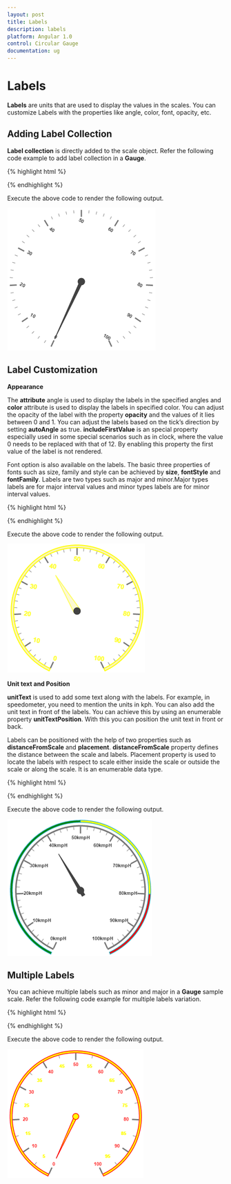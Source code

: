 ```yaml
---
layout: post
title: Labels
description: labels
platform: Angular 1.0
control: Circular Gauge
documentation: ug
---
```


# Labels

**Labels** are units that are used to display the values in the scales. You can customize Labels with the properties like angle, color, font, opacity, etc.

## Adding Label Collection 

**Label collection** is directly added to the scale object. Refer the following code example to add label collection in a **Gauge**.

{% highlight html %}

<html xmlns="http://www.w3.org/1999/xhtml" lang="en" ng-app="CircularGaugeApp">
    <head>
        <title>Essential Studio for AngularJS: CircularGauge</title>
        <!--CSS and Script file References -->
    </head>
    <body ng-controller="CircularGaugeCtrl">
        <div id="circularframe">
                <ej-circulargauge >
                <e-scales>
                <e-scale>
                <e-labels>
                <e-label e-angle="30">
                </e-label>
                </e-labels>
                </e-scale>
                <e-scales> 
                </ej-circulargauge>
        </div>
        <script>
        angular.module('CircularGaugeApp', ['ejangular'])
       .controller('CircularGaugeCtrl', function ($scope) {
         });
    </script>
    </body>
</html>

{% endhighlight %}



Execute the above code to render the following output.

![](Labels_images/Labels_img1.png)

## Label Customization

**Appearance**

The **attribute** angle is used to display the labels in the specified angles and **color** attribute is used to display the labels in specified color. You can adjust the opacity of the label with the property **opacity** and the values of it lies between 0 and 1. You can adjust the labels based on the tick’s direction by setting **autoAngle** as true. **includeFirstValue** is an special property especially used in some special scenarios such as in clock, where the value 0 needs to be replaced with that of 12. By enabling this property the first value of the label is not rendered.

Font option is also available on the labels. The basic three properties of fonts such as size, family and style can be achieved by **size**, **fontStyle** and **fontFamily**. Labels are two types such as major and minor.Major types labels are for major interval values and minor types labels are for minor interval values.

{% highlight html %}

<html xmlns="http://www.w3.org/1999/xhtml" lang="en" ng-app="CircularGaugeApp">
    <head>
        <title>Essential Studio for AngularJS: CircularGauge</title>
        <!--CSS and Script file References -->
    </head>
    <body ng-controller="CircularGaugeCtrl">
        <div id="circularframe">
                <ej-circulargauge >
                <e-scales>
                <e-scale e-showScaleBar="true"  e-radius="150" e-width="10" e-backgroundColor="#FAF4B5"
                e-border-color="yellow" e-border-width="2" >
                <e-pointers>
                <e-pointer e-value="40" e-length="100" e-backgroundColor="#FAF4B5" 
                e-border-color="yellow" e-border-width="2" e-opacity="0.6" e-width="16"></e-pointer>
                </e-pointers>
                <e-labels>
                <e-label e-color="yellow" e-includeFirstValue="false" e-angle="10" e-opacity="0.8"
                e-font-size="15px" e-font-fontFamily="arial" e-font-fontStyle="bold">
                </e-label>
                </e-labels>
                </e-scale>
                <e-scales> 
                </ej-circulargauge>
        </div>
        <script>
        angular.module('CircularGaugeApp', ['ejangular'])
        .controller('CircularGaugeCtrl', function ($scope) {
         });
    </script>
    </body>
</html>



{% endhighlight %}



Execute the above code to render the following output.

![](Labels_images/Labels_img2.png)

**Unit text and Position**

**unitText** is used to add some text along with the labels. For example, in speedometer, you need to mention the units in kph. You can also add the unit text in front of the labels. You can achieve this by using an enumerable property **unitTextPosition**. With this you can position the unit text in front or back.

Labels can be positioned with the help of two properties such as **distanceFromScale** and **placement**. **distanceFromScale** property defines the distance between the scale and labels.  Placement property is used to locate the labels with respect to scale either inside the scale or outside the scale or along the scale. It is an enumerable data type.

{% highlight html %}

<html xmlns="http://www.w3.org/1999/xhtml" lang="en" ng-app="CircularGaugeApp">
    <head>
        <title>Essential Studio for AngularJS: CircularGauge</title>
        <!--CSS and Script file References -->
    </head>
    <body ng-controller="CircularGaugeCtrl">
        <div id="circularframe">
                <ej-circulargauge >
                <e-scales>
                <e-scale e-size="2" e-showScaleBar="true"  e-radius="150" e-showRanges="true" >
                <e-pointers>
                <e-pointer e-value="40" e-length="100" e-showbackneedle="true"></e-pointer>
                </e-pointers>
                <e-labels>
                <e-label e-unitText="kmph" e-unitTextPosition="back">
                </e-label>
                </e-labels>
                <e-ranges>
                <e-range e-backgroundcolor="green" e-placement="far" e-distanceFromScale="-30"
                e-startValue="0" e-endValue="50" e-size="40"></e-range>
                <e-range e-startValue="50" e-endValue="80" e-backgroundcolor="yellow"  
                e-placement="far" e-distanceFromScale="-30" e-size="40"></e-range>
                <e-range e-startValue="80" e-endValue="100" e-backgroundcolor="red"  
                e-placement="far" e-distanceFromScale="-30" e-size="40"></e-range>
                </e-ranges>
                </e-scale>
                <e-scales> 
                </ej-circulargauge>
        </div>
        <script>
        angular.module('CircularGaugeApp', ['ejangular'])
        .controller('CircularGaugeCtrl', function ($scope) {
         });
    </script>
    </body>
</html>

{% endhighlight %}



Execute the above code to render the following output.

![](Labels_images/Labels_img3.png)

## Multiple Labels

You can achieve multiple labels such as minor and major in a **Gauge** sample scale. Refer the following code example for multiple labels variation.

{% highlight html %}

<html xmlns="http://www.w3.org/1999/xhtml" lang="en" ng-app="CircularGaugeApp">
    <head>
        <title>Essential Studio for AngularJS: CircularGauge</title>
        <!--CSS and Script file References -->
    </head>
    <body ng-controller="CircularGaugeCtrl">
        <div id="circularframe">
                <ej-circulargauge >
                <e-scales>
                <e-scale e-showRanges="true" e-minorIntervalValue="5" e-backgroundColor="yellow"
                e-border-width="2" e-border-color="red" e-showScaleBar="true" e-radius="150" 
                e-size="5" e-pointerCap-borderWidth="1.5" e-pointerCap-borderColor="red" 
                e-pointerCap-backgroundcolor="yellow" >
                <e-pointers>
                <e-pointer e-backgroundcolor="yellow" e-length="110" e-border-color="red"
                e-border-width="1.5"></e-pointer>
                </e-pointers>
                <e-labels>
                <e-label e-type="minor" e-color="yellow">
                </e-label>
                <e-label e-type="major" e-color="red">
                </e-label>
                </e-labels>
                </e-scale>
                <e-scales> 
                </ej-circulargauge>
        </div>
        <script>
        angular.module('CircularGaugeApp', ['ejangular'])
        .controller('CircularGaugeCtrl', function ($scope) {
         });
    </script>
    </body>
</html>

{% endhighlight %}



Execute the above code to render the following output.

![](Labels_images/Labels_img4.png)

